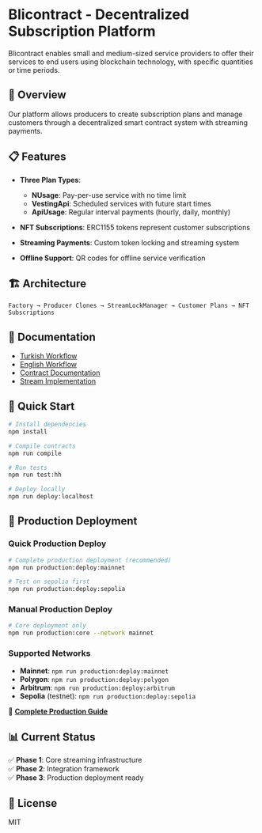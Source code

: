 # Blicontract - Decentralized Subscription Platform

Blicontract enables small and medium-sized service providers to offer their services to end users using blockchain technology, with specific quantities or time periods.

## 🎯 Overview

Our platform allows producers to create subscription plans and manage customers through a decentralized smart contract system with streaming payments.

## 📋 Features

- **Three Plan Types**: 
  - **NUsage**: Pay-per-use service with no time limit
  - **VestingApi**: Scheduled services with future start times
  - **ApiUsage**: Regular interval payments (hourly, daily, monthly)

- **NFT Subscriptions**: ERC1155 tokens represent customer subscriptions
- **Streaming Payments**: Custom token locking and streaming system
- **Offline Support**: QR codes for offline service verification

## 🏗️ Architecture

```
Factory → Producer Clones → StreamLockManager → Customer Plans → NFT Subscriptions
```

## 📖 Documentation

- [Turkish Workflow](doc/akis.md)
- [English Workflow](doc/workflow.md)
- [Contract Documentation](doc/contract/)
- [Stream Implementation](STREAM_IMPLEMENTATION.md)

## 🚀 Quick Start

```bash
# Install dependencies
npm install

# Compile contracts
npm run compile

# Run tests
npm run test:hh

# Deploy locally
npm run deploy:localhost
```

## 🌟 Production Deployment

### Quick Production Deploy
```bash
# Complete production deployment (recommended)
npm run production:deploy:mainnet

# Test on sepolia first
npm run production:deploy:sepolia
```

### Manual Production Deploy
```bash
# Core deployment only
npm run production:core --network mainnet
```

### Supported Networks
- **Mainnet**: `npm run production:deploy:mainnet`
- **Polygon**: `npm run production:deploy:polygon`
- **Arbitrum**: `npm run production:deploy:arbitrum`
- **Sepolia** (testnet): `npm run production:deploy:sepolia`

📖 **[Complete Production Guide](PRODUCTION_DEPLOYMENT_GUIDE.md)**

## 📊 Current Status

✅ **Phase 1**: Core streaming infrastructure  
✅ **Phase 2**: Integration framework  
✅ **Phase 3**: Production deployment ready

## 📄 License

MIT


